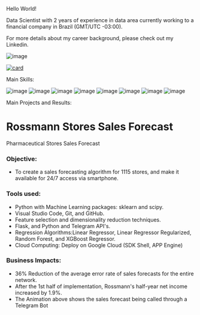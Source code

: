 Hello World!

Data Scientist with 2 years of experience in data area currently working to a financial company in Brazil (GMT/UTC -03:00).

For more details about my career background, please check out my Linkedin.

![image](https://user-images.githubusercontent.com/73034020/202054592-e0684a6f-ec0c-482e-9244-607e46a77398.png)


[![card](https://github-readme-stats.vercel.app/api?username=ViniciusKos&theme=tokyonight)](https://github.com/anuraghazra/github-readme-stats)



Main Skills:

![image](https://img.shields.io/badge/Python-14354C?style=for-the-badge&logo=python&logoColor=white)
![image](https://img.shields.io/badge/Flask-000000?style=for-the-badge&logo=flask&logoColor=white)
![image](https://user-images.githubusercontent.com/73034020/202050874-ced3040f-6021-4b50-bbe0-2e5c0fd8e17f.png)
![image](https://user-images.githubusercontent.com/73034020/202050927-22ddcb55-9b1a-400f-b7e3-c3ce1e9e5e7c.png)
![image](https://user-images.githubusercontent.com/73034020/202050994-230401e7-b1e1-48f4-a67c-3cdd5da43ccd.png)
![image](https://user-images.githubusercontent.com/73034020/202050685-3661bbfb-3fe8-44f8-9327-fc84ab127747.png)
![image](https://user-images.githubusercontent.com/73034020/202050708-0d4e8aa7-5fa7-4364-8bf8-c2e9e7c2b04e.png)
![image](https://user-images.githubusercontent.com/73034020/202051205-0711420a-ba90-46a0-a855-4862148bfd11.png)

Main Projects and Results:

 # **Rossmann Stores Sales Forecast**  <br />
 Pharmaceutical Stores Sales Forecast

 ### Objective: <br />
- To create a sales forecasting algorithm for 1115 stores, and make it available for 24/7 access via smartphone.
### Tools used:
- Python with Machine Learning packages: sklearn and scipy. <br />
- Visual Studio Code, Git, and GitHub.  <br />
- Feature selection and dimensionality reduction techniques.  <br />
- Flask, and Python and Telegram API's.  <br />
- Regression Algorithms:Linear Regressor, Linear Regressor Regularized, Random Forest, and XGBoost Regressor.  <br />
- Cloud Computing: Deploy on Google Cloud (SDK Shell, APP Engine)  <br />
### Business Impacts:
- 36% Reduction of the average error rate of sales forecasts for the entire network.
- After the 1st half of implementation, Rossmann's half-year net income increased by 1.9%.
- The Animation above shows the sales forecast being called through a Telegram Bot







